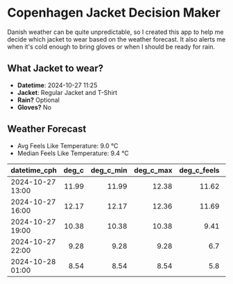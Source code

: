 
# Copenhagen Jacket Decision Maker

Danish weather can be quite unpredictable, so I created this app to help me decide which jacket to wear based on the weather forecast. 
It also alerts me when it's cold enough to bring gloves or when I should be ready for rain.

## What Jacket to wear?

- **Datetime**: 2024-10-27 11:25
- **Jacket**: Regular Jacket and T-Shirt
- **Rain?** Optional
- **Gloves?** No

## Weather Forecast
- Avg Feels Like Temperature: 9.0 °C
- Median Feels Like Temperature: 9.4 °C

| datetime_cph     |   deg_c |   deg_c_min |   deg_c_max |   deg_c_feels | weather   | wind   | rain   |
|:-----------------|--------:|------------:|------------:|--------------:|:----------|:-------|:-------|
| 2024-10-27 13:00 |   11.99 |       11.99 |       12.38 |         11.62 | Rain      | Low    | Low    |
| 2024-10-27 16:00 |   12.17 |       12.17 |       12.36 |         11.69 | Rain      | High   | Low    |
| 2024-10-27 19:00 |   10.38 |       10.38 |       10.38 |          9.41 | Clouds    | High   | None   |
| 2024-10-27 22:00 |    9.28 |        9.28 |        9.28 |          6.7  | Clear     | Low    | None   |
| 2024-10-28 01:00 |    8.54 |        8.54 |        8.54 |          5.8  | Clouds    | Low    | None   |
        